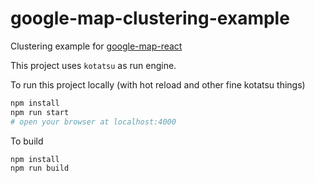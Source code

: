 
# google-map-clustering-example

Clustering example for [google-map-react](https://github.com/shzad78/google-react)


This project uses `kotatsu` as run engine.

To run this project locally (with hot reload and other fine kotatsu things)

```bash
npm install
npm run start
# open your browser at localhost:4000
```

To build

```bash
npm install
npm run build
```





